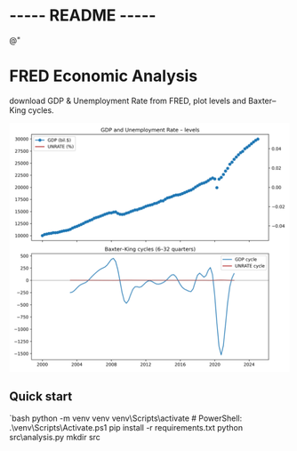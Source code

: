 ﻿# ----- README -----

@"
# FRED Economic Analysis
download GDP & Unemployment Rate from FRED, plot levels and Baxter–King cycles.

![Business-cycle plot](figures/bk_gdp_unrate.png)

## Quick start
`bash
python -m venv venv
venv\Scripts\activate           # PowerShell: .\venv\Scripts\Activate.ps1
pip install -r requirements.txt
python src\analysis.py
mkdir src

